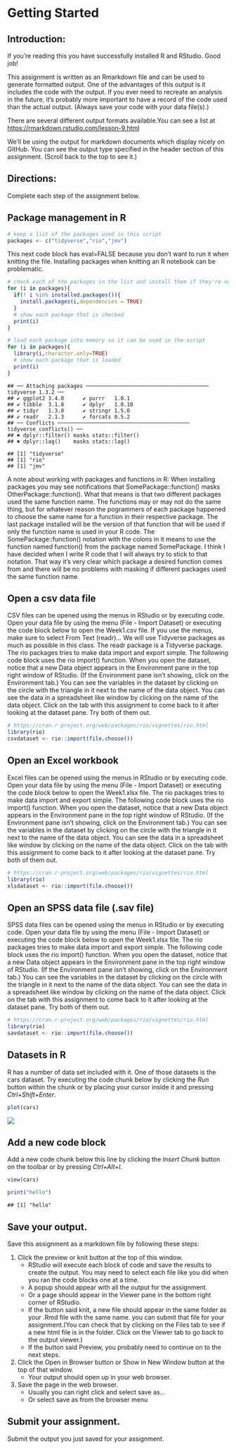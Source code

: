 # Getting Started

## Introduction:

If you’re reading this you have successfully installed R and RStudio.
Good job!

This assignment is written as an Rmarkdown file and can be used to
generate formatted output. One of the advantages of this output is it
includes the code with the output. If you ever need to recreate an
analysis in the future, it’s probably more important to have a record of
the code used than the actual output. (Always save your code with your
data file(s).)

There are several different output formats available.You can see a list
at <https://rmarkdown.rstudio.com/lesson-9.html>

We’ll be using the output for markdown documents which display nicely on
GitHub. You can see the output type specified in the header section of
this assignment. (Scroll back to the top to see it.)

## Directions:

Complete each step of the assignment below.

## Package management in R

``` r
# keep a list of the packages used in this script
packages <- c("tidyverse","rio","jmv")
```

This next code block has eval=FALSE because you don’t want to run it
when knitting the file. Installing packages when knitting an R notebook
can be problematic.

``` r
# check each of the packages in the list and install them if they're not installed already
for (i in packages){
  if(! i %in% installed.packages()){
    install.packages(i,dependencies = TRUE)
  }
  # show each package that is checked
  print(i)
}
```

``` r
# load each package into memory so it can be used in the script
for (i in packages){
  library(i,character.only=TRUE)
  # show each package that is loaded
  print(i)
}
```

    ## ── Attaching packages ─────────────────────────────────────── tidyverse 1.3.2 ──
    ## ✔ ggplot2 3.4.0      ✔ purrr   1.0.1 
    ## ✔ tibble  3.1.8      ✔ dplyr   1.0.10
    ## ✔ tidyr   1.3.0      ✔ stringr 1.5.0 
    ## ✔ readr   2.1.3      ✔ forcats 0.5.2 
    ## ── Conflicts ────────────────────────────────────────── tidyverse_conflicts() ──
    ## ✖ dplyr::filter() masks stats::filter()
    ## ✖ dplyr::lag()    masks stats::lag()

    ## [1] "tidyverse"
    ## [1] "rio"
    ## [1] "jmv"

A note about working with packages and functions in R: When installing
packages you may see notifications that SomePackage::function() masks
OtherPackage::function(). What that means is that two different packages
used the same function name. The functions may or may not do the same
thing, but for whatever reason the pogrammers of each package happened
to choose the same name for a function in their respective package. The
last package installed will be the version of that function that will be
used if only the function name is used in your R code. The
SomePackage::function() notation with the colons in it means to use the
function named function() from the package named SomePackage. I think I
have decided when I write R code that I will always try to stick to that
notation. That way it’s very clear which package a desired function
comes from and there will be no problems with masking if different
packages used the same function name.

## Open a csv data file

CSV files can be opened using the menus in RStudio or by executing code.
Open your data file by using the menu (File - Import Dataset) or
executing the code block below to open the Week1.csv file. If you use
the menus, make sure to select From Text (readr)… We will use Tidyverse
packages as much as possible in this class. The readr package is a
Tidyverse package. The rio packages tries to make data import and export
simple. The following code block uses the rio import() function. When
you open the dataset, notice that a new Data object appears in the
Environment pane in the top right window of RStudio. (If the Environment
pane isn’t showing, click on the Environment tab.) You can see the
variables in the dataset by clicking on the circle with the triangle in
it next to the name of the data object. You can see the data in a
spreadsheet like window by clicking on the name of the data object.
Click on the tab with this assignment to come back to it after looking
at the dataset pane. Try both of them out.

``` r
# https://cran.r-project.org/web/packages/rio/vignettes/rio.html
library(rio)
csvdataset <- rio::import(file.choose())
```

## Open an Excel workbook

Excel files can be opened using the menus in RStudio or by executing
code. Open your data file by using the menu (File - Import Dataset) or
executing the code block below to open the Week1.xlsx file. The rio
packages tries to make data import and export simple. The following code
block uses the rio import() function. When you open the dataset, notice
that a new Data object appears in the Environment pane in the top right
window of RStudio. (If the Environment pane isn’t showing, click on the
Environment tab.) You can see the variables in the dataset by clicking
on the circle with the triangle in it next to the name of the data
object. You can see the data in a spreadsheet like window by clicking on
the name of the data object. Click on the tab with this assignment to
come back to it after looking at the dataset pane. Try both of them out.

``` r
# https://cran.r-project.org/web/packages/rio/vignettes/rio.html
library(rio)
xlsdataset <- rio::import(file.choose())
```

## Open an SPSS data file (.sav file)

SPSS data files can be opened using the menus in RStudio or by executing
code. Open your data file by using the menu (File - Import Dataset) or
executing the code block below to open the Week1.xlsx file. The rio
packages tries to make data import and export simple. The following code
block uses the rio import() function. When you open the dataset, notice
that a new Data object appears in the Environment pane in the top right
window of RStudio. (If the Environment pane isn’t showing, click on the
Environment tab.) You can see the variables in the dataset by clicking
on the circle with the triangle in it next to the name of the data
object. You can see the data in a spreadsheet like window by clicking on
the name of the data object. Click on the tab with this assignment to
come back to it after looking at the dataset pane. Try both of them out.

``` r
# https://cran.r-project.org/web/packages/rio/vignettes/rio.html
library(rio)
savdataset <- rio::import(file.choose())
```

## Datasets in R

R has a number of data set included with it. One of those datasets is
the cars dataset. Try executing the code chunk below by clicking the
*Run* button within the chunk or by placing your cursor inside it and
pressing *Ctrl+Shift+Enter*.

``` r
plot(cars)
```

![](Week_1_Assignment_files/figure-markdown_github/unnamed-chunk-8-1.png)

## Add a new code block

Add a new code chunk below this line by clicking the *Insert Chunk*
button on the toolbar or by pressing *Ctrl+Alt+I*.

``` r
view(cars)
```

``` r
print("hello")
```

    ## [1] "hello"

## Save your output.

Save this assignment as a markdown file by following these steps:

1.  Click the preview or knit button at the top of this window.
    -   RStudio will execute each block of code and save the results to
        create the output. You may need to select each file like you did
        when you ran the code blocks one at a time.
    -   A popup should appear with all the output for the assignment.
    -   Or a page should appear in the Viewer pane in the bottom right
        corner of RStudio.
    -   If the button said knit, a new file should appear in the same
        folder as your .Rmd file with the same name. you can submit that
        file for your assignment.(You can check that by clicking on the
        Files tab to see if a new html file is in the folder. Click on
        the Viewer tab to go back to the output viewer.)
    -   If the button said Preview, you probably need to continue on to
        the next steps.
2.  Click the Open in Browser button or Show in New Window button at the
    top of that window.
    -   Your output should open up in your web browser.
3.  Save the page in the web browser.
    -   Usually you can right click and select save as…
    -   Or select save as from the browser menu

## Submit your assignment.

Submit the output you just saved for your assignment.
